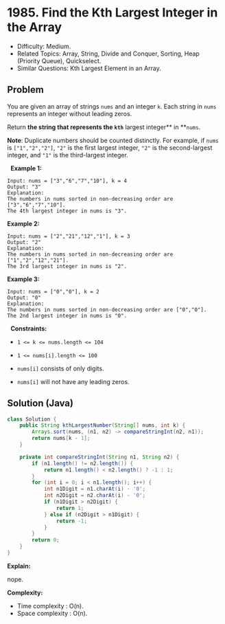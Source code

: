 # 1985. Find the Kth Largest Integer in the Array

- Difficulty: Medium.
- Related Topics: Array, String, Divide and Conquer, Sorting, Heap (Priority Queue), Quickselect.
- Similar Questions: Kth Largest Element in an Array.

## Problem

You are given an array of strings ```nums``` and an integer ```k```. Each string in ```nums``` represents an integer without leading zeros.

Return **the string that represents the **```kth```**** largest integer** in **```nums```.

**Note**: Duplicate numbers should be counted distinctly. For example, if ```nums``` is ```["1","2","2"]```, ```"2"``` is the first largest integer, ```"2"``` is the second-largest integer, and ```"1"``` is the third-largest integer.

 
**Example 1:**

```
Input: nums = ["3","6","7","10"], k = 4
Output: "3"
Explanation:
The numbers in nums sorted in non-decreasing order are ["3","6","7","10"].
The 4th largest integer in nums is "3".
```

**Example 2:**

```
Input: nums = ["2","21","12","1"], k = 3
Output: "2"
Explanation:
The numbers in nums sorted in non-decreasing order are ["1","2","12","21"].
The 3rd largest integer in nums is "2".
```

**Example 3:**

```
Input: nums = ["0","0"], k = 2
Output: "0"
Explanation:
The numbers in nums sorted in non-decreasing order are ["0","0"].
The 2nd largest integer in nums is "0".
```

 
**Constraints:**


	
- ```1 <= k <= nums.length <= 104```
	
- ```1 <= nums[i].length <= 100```
	
- ```nums[i]``` consists of only digits.
	
- ```nums[i]``` will not have any leading zeros.



## Solution (Java)

```java
class Solution {
    public String kthLargestNumber(String[] nums, int k) {
        Arrays.sort(nums, (n1, n2) -> compareStringInt(n2, n1));
        return nums[k - 1];
    }

    private int compareStringInt(String n1, String n2) {
        if (n1.length() != n2.length()) {
            return n1.length() < n2.length() ? -1 : 1;
        }
        for (int i = 0; i < n1.length(); i++) {
            int n1Digit = n1.charAt(i) - '0';
            int n2Digit = n2.charAt(i) - '0';
            if (n1Digit > n2Digit) {
                return 1;
            } else if (n2Digit > n1Digit) {
                return -1;
            }
        }
        return 0;
    }
}
```

**Explain:**

nope.

**Complexity:**

* Time complexity : O(n).
* Space complexity : O(n).

